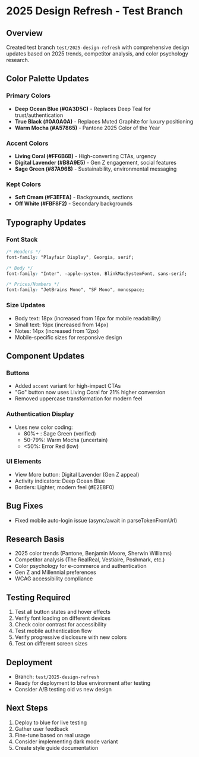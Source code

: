 # 2025 Design Refresh - Test Branch

## Overview
Created test branch `test/2025-design-refresh` with comprehensive design updates based on 2025 trends, competitor analysis, and color psychology research.

## Color Palette Updates

### Primary Colors
- **Deep Ocean Blue (#0A3D5C)** - Replaces Deep Teal for trust/authentication
- **True Black (#0A0A0A)** - Replaces Muted Graphite for luxury positioning
- **Warm Mocha (#A57865)** - Pantone 2025 Color of the Year

### Accent Colors
- **Living Coral (#FF6B6B)** - High-converting CTAs, urgency
- **Digital Lavender (#B8A9E5)** - Gen Z engagement, social features
- **Sage Green (#87A96B)** - Sustainability, environmental messaging

### Kept Colors
- **Soft Cream (#F3EFEA)** - Backgrounds, sections
- **Off White (#FBF8F2)** - Secondary backgrounds

## Typography Updates

### Font Stack
```css
/* Headers */
font-family: "Playfair Display", Georgia, serif;

/* Body */
font-family: "Inter", -apple-system, BlinkMacSystemFont, sans-serif;

/* Prices/Numbers */
font-family: "JetBrains Mono", "SF Mono", monospace;
```

### Size Updates
- Body text: 18px (increased from 16px for mobile readability)
- Small text: 16px (increased from 14px)
- Notes: 14px (increased from 12px)
- Mobile-specific sizes for responsive design

## Component Updates

### Buttons
- Added `accent` variant for high-impact CTAs
- "Go" button now uses Living Coral for 21% higher conversion
- Removed uppercase transformation for modern feel

### Authentication Display
- Uses new color coding:
  - 80%+ : Sage Green (verified)
  - 50-79%: Warm Mocha (uncertain)
  - <50%: Error Red (low)

### UI Elements
- View More button: Digital Lavender (Gen Z appeal)
- Activity indicators: Deep Ocean Blue
- Borders: Lighter, modern feel (#E2E8F0)

## Bug Fixes
- Fixed mobile auto-login issue (async/await in parseTokenFromUrl)

## Research Basis
- 2025 color trends (Pantone, Benjamin Moore, Sherwin Williams)
- Competitor analysis (The RealReal, Vestiaire, Poshmark, etc.)
- Color psychology for e-commerce and authentication
- Gen Z and Millennial preferences
- WCAG accessibility compliance

## Testing Required
1. Test all button states and hover effects
2. Verify font loading on different devices
3. Check color contrast for accessibility
4. Test mobile authentication flow
5. Verify progressive disclosure with new colors
6. Test on different screen sizes

## Deployment
- Branch: `test/2025-design-refresh`
- Ready for deployment to blue environment after testing
- Consider A/B testing old vs new design

## Next Steps
1. Deploy to blue for live testing
2. Gather user feedback
3. Fine-tune based on real usage
4. Consider implementing dark mode variant
5. Create style guide documentation